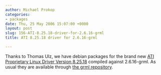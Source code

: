 ```yaml
---
author: Michael Prokop
categories:
- packages
date: Thu, 25 May 2006 15:07:00 +0000
layout: post
slug: 156-ATI-8.25.18-driver-for-2.6.16-grml
title: ATI 8.25.18 driver for 2.6.16-grml

---
```

Thanks to Thomas Ulz, we have debian packages for the brand new [ATI Proprietary Linux Driver Version 8\.25\.18](https://a248.e.akamai.net/f/674/9206/0/www2.ati.com/drivers/linux/linux_8.25.18.html) compiled against 2\.6\.16\-grml. As usual they are available through [the grml repository](http://grml.org/repos/).
